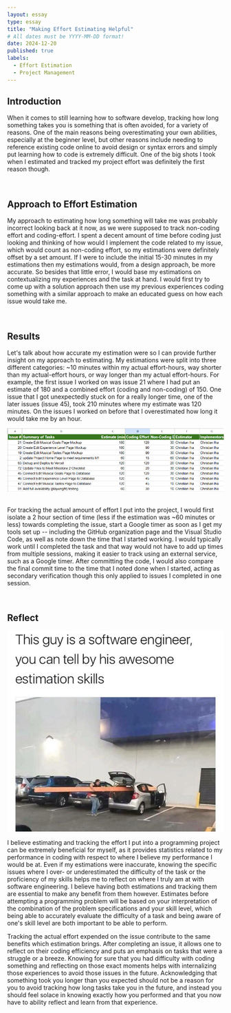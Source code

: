 ```yaml
---
layout: essay
type: essay
title: "Making Effort Estimating Helpful"
# All dates must be YYYY-MM-DD format!
date: 2024-12-20
published: true
labels:
  - Effort Estimation
  - Project Management
---
```


## Introduction
<p>
When it comes to still learning how to software develop, tracking how long something takes you is something that is often avoided, for a variety of reasons. One of the main reasons being overestimating your own abilities, especially at the beginner level, but other reasons include needing to reference existing code online to avoid design or syntax errors and simply put learning how to code is extremely difficult. One of the big shots I took when I estimated and tracked my project effort was definitely the first reason though.
</p>
<br>

## Approach to Effort Estimation
<p>
My approach to estimating how long something will take me was probably incorrect looking back at it now, as we were supposed to track non-coding effort and coding-effort. I spent a decent amount of time before coding just looking and thinking of how would I implement the code related to my issue, which would count as non-coding effort, so my estimations were definitely offset by a set amount. If I were to include the initial 15-30 minutes in my estimations then my estimations would, from a design approach, be more accurate. So besides that little error, I would base my estimations on contextualizing my experiences and the task at hand. I would first try to come up with a solution approach then use my previous experiences coding something with a similar approach to make an educated guess on how each issue would take me.
</p>
<br>

## Results
<p>
Let's talk about how accurate my estimation were so I can provide further insight on my approach to estimating. My estimations were split into three different categories: ~10 minutes within my actual effort-hours, way shorter than my actual-effort hours, or way longer than my actual effort-hours. For example, the first issue I worked on was issue 21 where I had put an estimate of 180 and a combined effort (coding and non-coding) of 150. One issue that I got unexpectedly stuck on for a really longer time, one of the later issues (issue 45), took 210 minutes where my estimate was 120 minutes. On the issues I worked on before that I overestimated how long it would take me by an hour.
</p>
<div class="text-center p-4">
  <img src="../img/effort/issues.png" class="img-thumbnail" >
</div>
<br>
<p>
For tracking the actual amount of effort I put into the project, I would first isolate a 2 hour section of time (less if the estimation was ~60 minutes or less) towards completing the issue, start a Google timer as soon as I get my tools set up -- including the GitHub organization page and the Visual Studio Code, as well as note down the time that I started working. I would typically work until I completed the task and that way would not have to add up times from multiple sessions, making it easier to track using an external service, such as a Google timer. After committing the code, I would also compare the final commit time to the time that I noted done when I started, acting as secondary verification though this only applied to issues I completed in one session.
</p>
<br>

## Reflect
<div class="text-center p-4">
  <img src="../img/effort/meme.jpg" class="img-thumbnail" >
</div>
<p>
I believe estimating and tracking the effort I put into a programming project can be extremely beneficial for myself, as it provides statistics related to my performance in coding with respect to where I believe my performance I would be at. Even if my estimations were inaccurate, knowing the specific issues where I over- or underestimated the difficulty of the task or the proficiency of my skills helps me to reflect on where I truly am at with software engineering. I believe having both estimations and tracking them are essential to make any benefit from them however. Estimates before attempting a programming problem will be based on your interpretation of the combination of the problem specifications and your skill level, which being able to accurately evaluate the difficulty of a task and being aware of one's skill level are both important to be able to perform.
</p>
<p>
Tracking the actual effort expended on the issue contribute to the same benefits which estimation brings. After completing an issue, it allows one to reflect on their coding efficiency and puts an emphasis on tasks that were a struggle or a breeze. Knowing for sure that you had difficulty with coding something and reflecting on those exact moments helps with internalizing those experiences to avoid those issues in the future. Acknowledging that something took you longer than you expected should not be a reason for you to avoid tracking how long tasks take you in the future, and instead you should feel solace in knowing exactly how you performed and that you now have to ability reflect and learn from that experience.
</p>